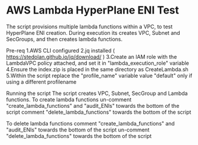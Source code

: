 # AWS Lambda HyperPlane ENI Test
The script provisions multiple lambda functions within a VPC, to test HyperPlane ENI creation. During execution its creates VPC, Subnet and SecGroups, and then creates lambda functions.

Pre-req
1.AWS CLI configured
2.jq installed ( https://stedolan.github.io/jq/download/ )
3.Create an IAM role with the LambdaVPC policy attached, and set it in "lambda_execution_role" variable
4.Ensure the index.zip is placed in the same directory as CreateLambda.sh
5.Within the script replace the "profile_name" variable value "default" only if using a different profilename

Running the script
The script creates VPC, Subnet, SecGroup and Lambda functions. To create lambda functions
 un-comment "create_lambda_functions" and "audit_ENIs" towards the bottom of the script
 comment "delete_lambda_functions" towards the bottom of the script

To delete lambda functions
 comment "create_lambda_functions" and "audit_ENIs" towards the bottom of the script
 un-comment "delete_lambda_functions" towards the bottom of the script
